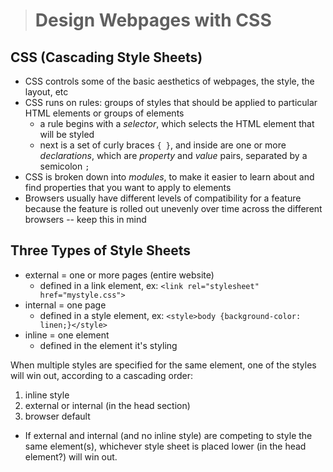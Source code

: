 > # Design Webpages with CSS

## CSS (Cascading Style Sheets)
- CSS controls some of the basic aesthetics of webpages, the style, the layout, etc
- CSS runs on rules: groups of styles that should be applied to particular HTML elements or groups of elements
  - a rule begins with a *selector*, which selects the HTML element that will be styled
  - next is a set of curly braces `{ }`, and inside are one or more *declarations*, which are *property* and *value* pairs, separated by a semicolon `;`
- CSS is broken down into *modules*, to make it easier to learn about and find properties that you want to apply to elements
- Browsers usually have different levels of compatibility for a feature because the feature is rolled out unevenly over time across the different browsers -- keep this in mind

## Three Types of Style Sheets
- external = one or more pages (entire website)
  - defined in a link element, ex: `<link rel="stylesheet" href="mystyle.css">`
- internal = one page
  - defined in a style element, ex: `<style>body {background-color: linen;}</style>`
- inline = one element
  - defined in the element it's styling

When multiple styles are specified for the same element, one of the styles will win out, according to a cascading order:
1. inline style
2. external or internal (in the head section)
3. browser default
- If external and internal (and no inline style) are competing to style the same element(s), whichever style sheet is placed lower (in the head element?) will win out.
